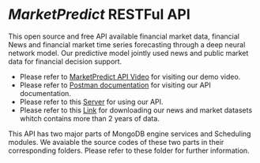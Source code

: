 # *MarketPredict* RESTFul API

This open source and free API available financial market data, financial News and financial market time series forecasting through a deep neural network model. Our predictive model jointly used news and public market data for financial decision support.

- Please refer to [MarketPredict API Video]() for visiting our demo video.
- Please refer to [Postman documentation](https://documenter.getpostman.com/view/12212480/Tz5qZcaL) for visiting our API documentation.
- Please refer to this [Server]() for using our API.
- Please refer to this [Link](https://figshare.com/s/7257c70ba9e726093026) for downloading our news and market datasets whitch contains more than 2 years of data.

This API has two major parts of MongoDB engine services and Scheduling modules. We avaiable the source codes of these two parts in their corresponding folders. Please refer to these folder for further information. 
